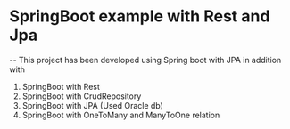 # SpringBoot example with Rest and Jpa

-- This project has been developed using Spring boot with JPA in addition with
1. SpringBoot with Rest
2. SpringBoot with CrudRepository
3. SpringBoot with JPA (Used Oracle db)
4. SpringBoot with OneToMany and ManyToOne relation
